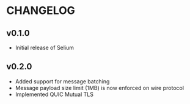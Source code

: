 # CHANGELOG

## v0.1.0

- Initial release of Selium

## v0.2.0

- Added support for message batching
- Message payload size limit (1MB) is now enforced on wire protocol
- Implemented QUIC Mutual TLS
